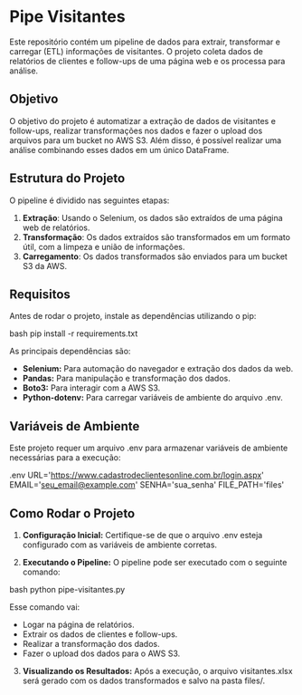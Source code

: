 # Pipe Visitantes

Este repositório contém um pipeline de dados para extrair, transformar e carregar (ETL) informações de visitantes. O projeto coleta dados de relatórios de clientes e follow-ups de uma página web e os processa para análise.

## Objetivo

O objetivo do projeto é automatizar a extração de dados de visitantes e follow-ups, realizar transformações nos dados e fazer o upload dos arquivos para um bucket no AWS S3. Além disso, é possível realizar uma análise combinando esses dados em um único DataFrame.

## Estrutura do Projeto

O pipeline é dividido nas seguintes etapas:

1. **Extração**: Usando o Selenium, os dados são extraídos de uma página web de relatórios. 
2. **Transformação**: Os dados extraídos são transformados em um formato útil, com a limpeza e união de informações.
3. **Carregamento**: Os dados transformados são enviados para um bucket S3 da AWS.


## Requisitos

Antes de rodar o projeto, instale as dependências utilizando o pip:

bash
pip install -r requirements.txt


As principais dependências são:

* **Selenium:** Para automação do navegador e extração dos dados da web.
* **Pandas:** Para manipulação e transformação dos dados.
* **Boto3:** Para interagir com a AWS S3.
* **Python-dotenv:** Para carregar variáveis de ambiente do arquivo .env.

## Variáveis de Ambiente

Este projeto requer um arquivo .env para armazenar variáveis de ambiente necessárias para a execução:

.env
URL='https://www.cadastrodeclientesonline.com.br/login.aspx'
EMAIL='seu_email@example.com'
SENHA='sua_senha'
FILE_PATH='files'


## Como Rodar o Projeto

1. **Configuração Inicial:** Certifique-se de que o arquivo .env esteja configurado com as variáveis de ambiente corretas.

2. **Executando o Pipeline:** O pipeline pode ser executado com o seguinte comando:

bash
python pipe-visitantes.py


Esse comando vai:

* Logar na página de relatórios.
* Extrair os dados de clientes e follow-ups.
* Realizar a transformação dos dados.
* Fazer o upload dos dados para o AWS S3.

3. **Visualizando os Resultados:** Após a execução, o arquivo visitantes.xlsx será gerado com os dados transformados e salvo na pasta files/.